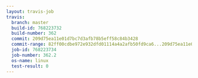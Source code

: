 ```yaml
---
layout: travis-job
travis:
  branch: master
  build-id: 768223732
  build-number: 362
  commit: 209d75ea11e01d7bc7d3afb78b5eff58c84b3428
  commit-range: 82ff00cdbe972e932dfd01114a4a2afb50fd9ca6...209d75ea11e01d7bc7d3afb78b5eff58c84b3428
  job-id: 768223734
  job-number: 362.2
  os-name: linux
  test-result: 0
---
```

